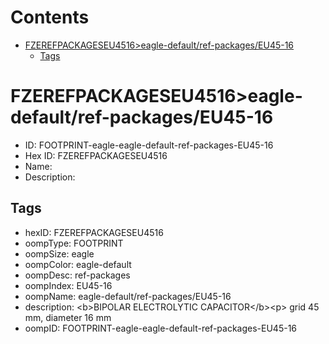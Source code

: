 



Contents
========

* [FZEREFPACKAGESEU4516>eagle-default/ref-packages/EU45-16](#fzerefpackageseu4516eagle-defaultref-packageseu45-16)
	* [Tags](#tags)

# FZEREFPACKAGESEU4516>eagle-default/ref-packages/EU45-16

- ID: FOOTPRINT-eagle-eagle-default-ref-packages-EU45-16
- Hex ID: FZEREFPACKAGESEU4516
- Name: 
- Description: 

## Tags

- hexID: FZEREFPACKAGESEU4516
- oompType: FOOTPRINT
- oompSize: eagle
- oompColor: eagle-default
- oompDesc: ref-packages
- oompIndex: EU45-16
- oompName: eagle-default/ref-packages/EU45-16
- description: &lt;b&gt;BIPOLAR ELECTROLYTIC CAPACITOR&lt;/b&gt;&lt;p&gt;&#xD;
grid 45 mm, diameter 16 mm
- oompID: FOOTPRINT-eagle-eagle-default-ref-packages-EU45-16
